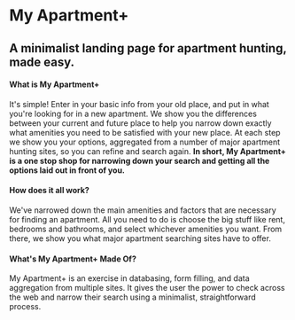 
<h1>My Apartment+</h1>

<h2>A minimalist landing page for apartment hunting, made easy.</h2>

<h4>What is My Apartment+</h4>

<p>It's simple! Enter in your basic info from your old place, and put in what you're looking for in a new apartment. We show you the differences between your current and future place to help you narrow down exactly what amenities you need to be satisfied with your new place. At each step we show you your  options, aggregated from a number of major apartment hunting sites, so you can refine and search again. <strong>In short, My Apartment+ is a one stop shop for narrowing down your search and getting all the options laid out in front of you.</strong></p>

<h4>How does it all work?</h4>

<p>We've narrowed down the main amenities and factors that are necessary for finding an apartment. All you need to do is choose the big stuff like rent, bedrooms and bathrooms, and select whichever amenities you want. From there, we show you what major apartment searching sites have to offer.</p>


<h4>What's My Apartment+ Made Of?</h4>

<p>My Apartment+ is an exercise in databasing, form filling, and data aggregation from multiple sites. It gives the user the power to check across the web and narrow their search using a minimalist, straightforward process.</p>